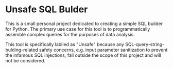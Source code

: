 # Unsafe SQL Bulder

This is a small personal project dedicated to creating a simple SQL builder for Python. The primary use case for this tool is to programmatically assemble complex queries for the purposes of data analysis.

This tool is specifically lablled as "Unsafe" because any SQL-query-string-bulding-related safety concerns, e.g. input parameter sanitization to prevent the infamous SQL injections, fall outside the scope of this project and will not be considered.

